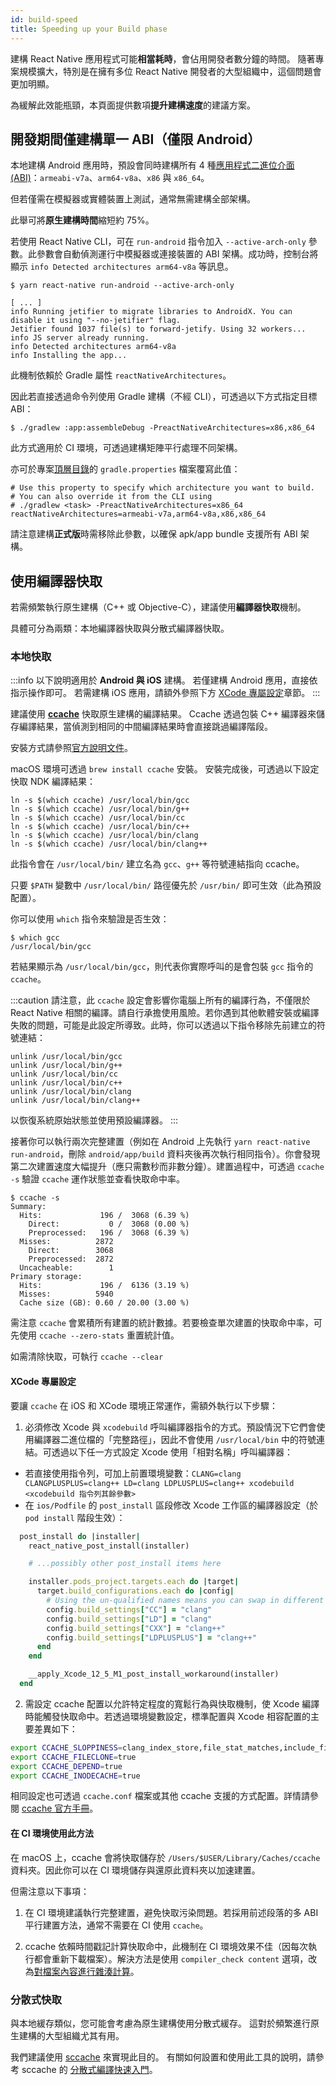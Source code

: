 ```yaml
---
id: build-speed
title: Speeding up your Build phase
---
```


建構 React Native 應用程式可能**相當耗時**，會佔用開發者數分鐘的時間。
隨著專案規模擴大，特別是在擁有多位 React Native 開發者的大型組織中，這個問題會更加明顯。

為緩解此效能瓶頸，本頁面提供數項**提升建構速度**的建議方案。

## 開發期間僅建構單一 ABI（僅限 Android）

本地建構 Android 應用時，預設會同時建構所有 4 種[應用程式二進位介面 (ABI)](https://developer.android.com/ndk/guides/abis)：`armeabi-v7a`、`arm64-v8a`、`x86` 與 `x86_64`。

但若僅需在模擬器或實體裝置上測試，通常無需建構全部架構。

此舉可將**原生建構時間**縮短約 75%。

若使用 React Native CLI，可在 `run-android` 指令加入 `--active-arch-only` 參數。此參數會自動偵測運行中模擬器或連接裝置的 ABI 架構。成功時，控制台將顯示 `info Detected architectures arm64-v8a` 等訊息。

```
$ yarn react-native run-android --active-arch-only

[ ... ]
info Running jetifier to migrate libraries to AndroidX. You can disable it using "--no-jetifier" flag.
Jetifier found 1037 file(s) to forward-jetify. Using 32 workers...
info JS server already running.
info Detected architectures arm64-v8a
info Installing the app...
```

此機制依賴於 Gradle 屬性 `reactNativeArchitectures`。

因此若直接透過命令列使用 Gradle 建構（不經 CLI），可透過以下方式指定目標 ABI：

```
$ ./gradlew :app:assembleDebug -PreactNativeArchitectures=x86,x86_64
```

此方式適用於 CI 環境，可透過建構矩陣平行處理不同架構。

亦可於專案[頂層目錄](https://github.com/facebook/react-native/blob/19cf70266eb8ca151aa0cc46ac4c09cb987b2ceb/template/android/gradle.properties#L30-L33)的 `gradle.properties` 檔案覆寫此值：

```
# Use this property to specify which architecture you want to build.
# You can also override it from the CLI using
# ./gradlew <task> -PreactNativeArchitectures=x86_64
reactNativeArchitectures=armeabi-v7a,arm64-v8a,x86,x86_64
```

請注意建構**正式版**時需移除此參數，以確保 apk/app bundle 支援所有 ABI 架構。

## 使用編譯器快取

若需頻繁執行原生建構（C++ 或 Objective-C），建議使用**編譯器快取**機制。

具體可分為兩類：本地編譯器快取與分散式編譯器快取。

### 本地快取

:::info
以下說明適用於 **Android 與 iOS** 建構。
若僅建構 Android 應用，直接依指示操作即可。
若需建構 iOS 應用，請額外參照下方 [XCode 專屬設定](#xcode-specific-setup)章節。
:::

建議使用 [**ccache**](https://ccache.dev/) 快取原生建構的編譯結果。
Ccache 透過包裝 C++ 編譯器來儲存編譯結果，當偵測到相同的中間編譯結果時會直接跳過編譯階段。

安裝方式請參照[官方說明文件](https://github.com/ccache/ccache/blob/master/doc/INSTALL.md)。

macOS 環境可透過 `brew install ccache` 安裝。
安裝完成後，可透過以下設定快取 NDK 編譯結果：

```
ln -s $(which ccache) /usr/local/bin/gcc
ln -s $(which ccache) /usr/local/bin/g++
ln -s $(which ccache) /usr/local/bin/cc
ln -s $(which ccache) /usr/local/bin/c++
ln -s $(which ccache) /usr/local/bin/clang
ln -s $(which ccache) /usr/local/bin/clang++
```

此指令會在 `/usr/local/bin/` 建立名為 `gcc`、`g++` 等符號連結指向 ccache。

只要 `$PATH` 變數中 `/usr/local/bin/` 路徑優先於 `/usr/bin/` 即可生效（此為預設配置）。

你可以使用 `which` 指令來驗證是否生效：

```
$ which gcc
/usr/local/bin/gcc
```

若結果顯示為 `/usr/local/bin/gcc`，則代表你實際呼叫的是會包裝 `gcc` 指令的 `ccache`。

:::caution
請注意，此 `ccache` 設定會影響你電腦上所有的編譯行為，不僅限於 React Native 相關的編譯。請自行承擔使用風險。若你遇到其他軟體安裝或編譯失敗的問題，可能是此設定所導致。此時，你可以透過以下指令移除先前建立的符號連結：

```
unlink /usr/local/bin/gcc
unlink /usr/local/bin/g++
unlink /usr/local/bin/cc
unlink /usr/local/bin/c++
unlink /usr/local/bin/clang
unlink /usr/local/bin/clang++
```

以恢復系統原始狀態並使用預設編譯器。
:::

接著你可以執行兩次完整建置（例如在 Android 上先執行 `yarn react-native run-android`，刪除 `android/app/build` 資料夾後再次執行相同指令）。你會發現第二次建置速度大幅提升（應只需數秒而非數分鐘）。建置過程中，可透過 `ccache -s` 驗證 `ccache` 運作狀態並查看快取命中率。

```
$ ccache -s
Summary:
  Hits:             196 /  3068 (6.39 %)
    Direct:           0 /  3068 (0.00 %)
    Preprocessed:   196 /  3068 (6.39 %)
  Misses:          2872
    Direct:        3068
    Preprocessed:  2872
  Uncacheable:        1
Primary storage:
  Hits:             196 /  6136 (3.19 %)
  Misses:          5940
  Cache size (GB): 0.60 / 20.00 (3.00 %)
```

需注意 `ccache` 會累積所有建置的統計數據。若要檢查單次建置的快取命中率，可先使用 `ccache --zero-stats` 重置統計值。

如需清除快取，可執行 `ccache --clear`

#### XCode 專屬設定

要讓 `ccache` 在 iOS 和 XCode 環境正常運作，需額外執行以下步驟：

1. 必須修改 Xcode 與 `xcodebuild` 呼叫編譯器指令的方式。預設情況下它們會使用編譯器二進位檔的「完整路徑」，因此不會使用 `/usr/local/bin` 中的符號連結。可透過以下任一方式設定 Xcode 使用「相對名稱」呼叫編譯器：

- 若直接使用指令列，可加上前置環境變數：`CLANG=clang CLANGPLUSPLUS=clang++ LD=clang LDPLUSPLUS=clang++ xcodebuild <xcodebuild 指令列其餘參數>`
- 在 `ios/Podfile` 的 `post_install` 區段修改 Xcode 工作區的編譯器設定（於 `pod install` 階段生效）：

```ruby
  post_install do |installer|
    react_native_post_install(installer)

    # ...possibly other post_install items here

    installer.pods_project.targets.each do |target|
      target.build_configurations.each do |config|
        # Using the un-qualified names means you can swap in different implementations, for example ccache
        config.build_settings["CC"] = "clang"
        config.build_settings["LD"] = "clang"
        config.build_settings["CXX"] = "clang++"
        config.build_settings["LDPLUSPLUS"] = "clang++"
      end
    end

    __apply_Xcode_12_5_M1_post_install_workaround(installer)
  end
```

2. 需設定 ccache 配置以允許特定程度的寬鬆行為與快取機制，使 Xcode 編譯時能觸發快取命中。若透過環境變數設定，標準配置與 Xcode 相容配置的主要差異如下：

```bash
export CCACHE_SLOPPINESS=clang_index_store,file_stat_matches,include_file_ctime,include_file_mtime,ivfsoverlay,pch_defines,modules,system_headers,time_macros
export CCACHE_FILECLONE=true
export CCACHE_DEPEND=true
export CCACHE_INODECACHE=true
```

相同設定也可透過 `ccache.conf` 檔案或其他 ccache 支援的方式配置。詳情請參閱 [ccache 官方手冊](https://ccache.dev/manual/4.3.html)。

#### 在 CI 環境使用此方法

在 macOS 上，ccache 會將快取儲存於 `/Users/$USER/Library/Caches/ccache` 資料夾。因此你可以在 CI 環境儲存與還原此資料夾以加速建置。

但需注意以下事項：

1. 在 CI 環境建議執行完整建置，避免快取污染問題。若採用前述段落的多 ABI 平行建置方法，通常不需要在 CI 使用 `ccache`。

2. ccache 依賴時間戳記計算快取命中，此機制在 CI 環境效果不佳（因每次執行都會重新下載檔案）。解決方法是使用 `compiler_check content` 選項，改為[對檔案內容進行雜湊計算](https://ccache.dev/manual/4.3.html)。

### 分散式快取

與本地緩存類似，您可能會考慮為原生建構使用分散式緩存。
這對於頻繁進行原生建構的大型組織尤其有用。

我們建議使用 [sccache](https://github.com/mozilla/sccache) 來實現此目的。
有關如何設置和使用此工具的說明，請參考 sccache 的 [分散式編譯快速入門](https://github.com/mozilla/sccache/blob/main/docs/DistributedQuickstart.md)。